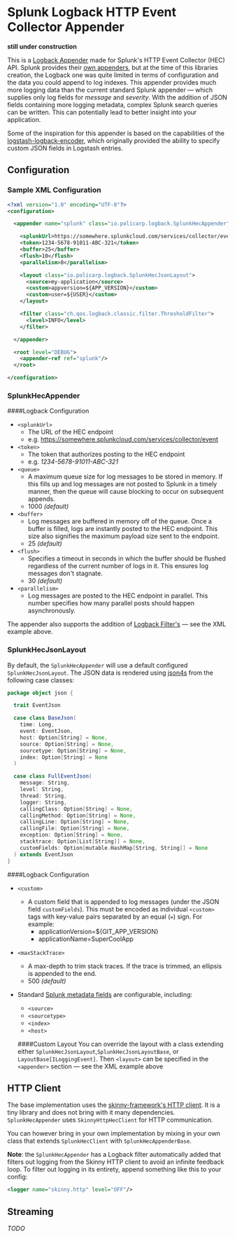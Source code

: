 # Splunk Logback HTTP Event Collector Appender

**still under construction**

This is a [Logback Appender](http://logback.qos.ch/manual/appenders.html) made for Splunk's HTTP Event Collector (HEC) API. Splunk provides their [own appenders](https://github.com/splunk/splunk-library-javalogging), but at the time of this libraries creation, the Logback one was quite limited in terms of configuration and the data you could append to log indexes. This appender provides much more logging data than the current standard Splunk appender — which supplies only log fields for *message* and *severity*. With the addition of JSON fields containing more logging metadata, complex Splunk search queries can be written. This can potentially lead to better insight into your application.

Some of the inspiration for this appender is based on the capabilities of the [logstash-logback-encoder](https://github.com/logstash/logstash-logback-encoder), which originally provided the ability to specify custom JSON fields in Logstash entries.

## Configuration
### Sample XML Configuration

```xml
<?xml version="1.0" encoding="UTF-8"?>
<configuration>

  <appender name="splunk" class="io.policarp.logback.SplunkHecAppender">

    <splunkUrl>https://somewhere.splunkcloud.com/services/collector/event</splunkUrl>
    <token>1234-5678-91011-ABC-321</token>
    <buffer>25</buffer>
    <flush>10</flush>
    <parallelism>8</parallelism>

    <layout class="io.policarp.logback.SplunkHecJsonLayout">
      <source>my-application</source>
      <custom>appversion=${APP_VERSION}</custom>
      <custom>user=${USER}</custom>
    </layout>

    <filter class="ch.qos.logback.classic.filter.ThresholdFilter">
      <level>INFO</level>
    </filter>

  </appender>

  <root level="DEBUG">
    <appender-ref ref="splunk"/>
  </root>

</configuration>
```

### SplunkHecAppender
####Logback Configuration
- `<splunkUrl>`
  - The URL of the HEC endpoint 
  - e.g. https://somewhere.splunkcloud.com/services/collector/event
- `<token>`
  - The token that authorizes posting to the HEC endpoint
  - e.g. _1234-5678-91011-ABC-321_
- `<queue>`
  - A maximum queue size for log messages to be stored in memory. If this fills up and log messages are not posted to Splunk in a timely manner, then the queue will cause blocking to occur on subsequent appends. 
  - 1000 *(default)*
- `<buffer>`
  - Log messages are buffered in memory off of the queue. Once a buffer is filled, logs are instantly posted to the HEC endpoint. This size also signifies the maximum payload size sent to the endpoint.
  - 25 *(default)*
- `<flush>`
  - Specifies a timeout in seconds in which the buffer should be flushed regardless of the current number of logs in it. This ensures log messages don't stagnate.
  - 30 *(default)*
- `<parallelism>`
  - Log messages are posted to the HEC endpoint in parallel. This number specifies how many parallel posts should happen asynchronously.
  
The appender also supports the addition of [Logback Filter's](http://logback.qos.ch/manual/filters.html) — see the XML example above.

### SplunkHecJsonLayout
By default, the `SplunkHecAppender` will use a default configured `SplunkHecJsonLayout`. The JSON data is rendered using [json4s](https://github.com/json4s/json4s) from the following case classes:

```scala
package object json {

  trait EventJson

  case class BaseJson(
    time: Long,
    event: EventJson,
    host: Option[String] = None,
    source: Option[String] = None,
    sourcetype: Option[String] = None,
    index: Option[String] = None
  )

  case class FullEventJson(
    message: String,
    level: String,
    thread: String,
    logger: String,
    callingClass: Option[String] = None,
    callingMethod: Option[String] = None,
    callingLine: Option[String] = None,
    callingFile: Option[String] = None,
    exception: Option[String] = None,
    stacktrace: Option[List[String]] = None,
    customFields: Option[mutable.HashMap[String, String]] = None
  ) extends EventJson
}
```

####Logback Configuration
- `<custom>`
  - A custom field that is appended to log messages (under the JSON field `customFields`). This must be encoded as individual `<custom>` tags with key-value pairs separated by an equal (`=`) sign. For example:
    - applicationVersion=${GIT_APP_VERSION}
    - applicationName=SuperCoolApp
- `<maxStackTrace>`
  - A max-depth to trim stack traces. If the trace is trimmed, an ellipsis is appended to the end.
  - 500 *(default)*
- Standard [Splunk metadata fields](http://dev.splunk.com/view/event-collector/SP-CAAAE6P#meta) are configurable, including:
  - `<source>`
  - `<sourcetype>`
  - `<index>`
  - `<host>`
  
  ####Custom Layout
  You can override the layout with a class extending either `SplunkHecJsonLayout`,`SplunkHecJsonLayoutBase`, or `LayoutBase[ILoggingEvent]`. Then `<layout>` can be specified in the `<appender>` section — see the XML example above

## HTTP Client
The base implementation uses the [skinny-framework's HTTP client](https://github.com/skinny-framework/skinny-framework). It is a tiny library and does not bring with it many dependencies. `SplunkHecAppender` uses `SkinnyHttpHecClient` for HTTP communication.

You can however bring in your own implementation by mixing in your own class that extends `SplunkHecClient` with `SplunkHecAppenderBase`.

**Note**: the `SplunkHecAppender` has a Logback filter automatically added that filters out logging from the Skinny HTTP client to avoid an infinite feedback loop. To filter out logging in its entirety, append something like this to your config:

```xml 
<logger name="skinny.http" level="OFF"/>
```

## Streaming
_TODO_